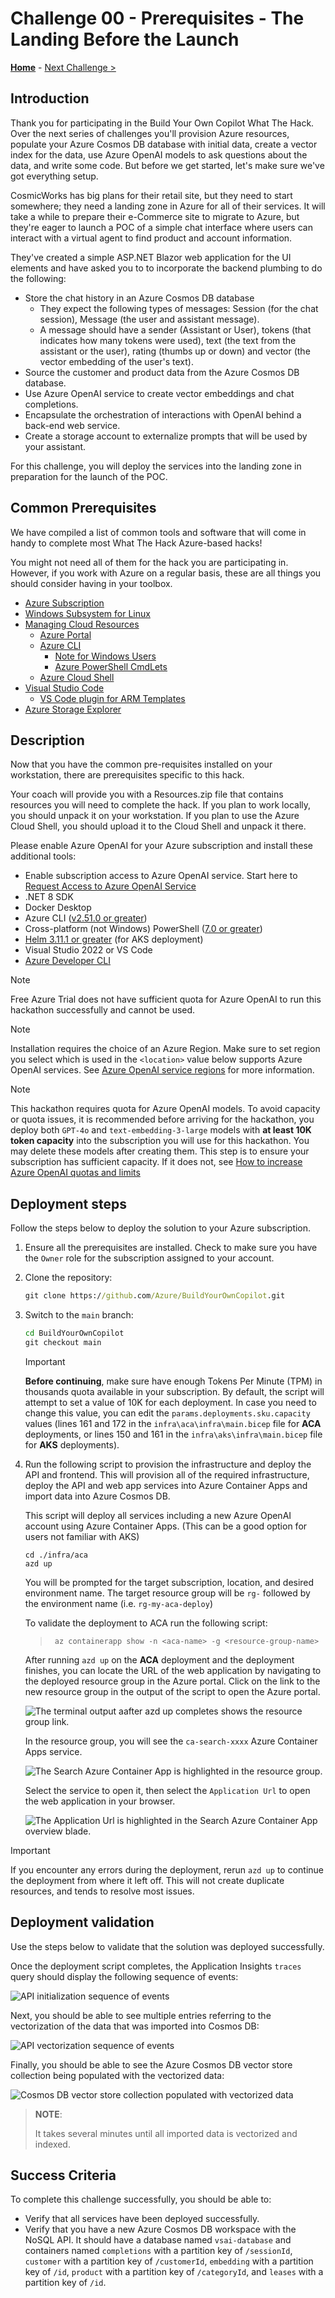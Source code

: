 # Challenge 00 - Prerequisites - The Landing Before the Launch

**[Home](../README.md)** - [Next Challenge >](./Challenge-01.md)

## Introduction

Thank you for participating in the Build Your Own Copilot What The Hack. Over the next series of challenges you'll provision Azure resources, populate your Azure Cosmos DB database with initial data, create a vector index for the data, use Azure OpenAI models to ask questions about the data, and write some code. But before we get started, let's make sure we've got everything setup.

CosmicWorks has big plans for their retail site, but they need to start somewhere; they need a landing zone in Azure for all of their services. It will take a while to prepare their e-Commerce site to migrate to Azure, but they're eager to launch a POC of a simple chat interface where users can interact with a virtual agent to find product and account information.

They've created a simple ASP.NET Blazor web application for the UI elements and have asked you to to incorporate the backend plumbing to do the following:

- Store the chat history in an Azure Cosmos DB database
  - They expect the following types of messages: Session (for the chat session), Message (the user and assistant message).
  - A message should have a sender (Assistant or User), tokens (that indicates how many tokens were used), text (the text from the assistant or the user), rating (thumbs up or down) and vector (the vector embedding of the user's text).
- Source the customer and product data from the Azure Cosmos DB database.
- Use Azure OpenAI service to create vector embeddings and chat completions.
- Encapsulate the orchestration of interactions with OpenAI behind a back-end web service.
- Create a storage account to externalize prompts that will be used by your assistant.

For this challenge, you will deploy the services into the landing zone in preparation for the launch of the POC.

## Common Prerequisites

We have compiled a list of common tools and software that will come in handy to complete most What The Hack Azure-based hacks!

You might not need all of them for the hack you are participating in. However, if you work with Azure on a regular basis, these are all things you should consider having in your toolbox.

<!-- If you are editing this template manually, be aware that these links are only designed to work if this Markdown file is in the /xxx-HackName/Student/ folder of your hack. -->

- [Azure Subscription](../../000-HowToHack/WTH-Common-Prerequisites.md#azure-subscription)
- [Windows Subsystem for Linux](../../000-HowToHack/WTH-Common-Prerequisites.md#windows-subsystem-for-linux)
- [Managing Cloud Resources](../../000-HowToHack/WTH-Common-Prerequisites.md#managing-cloud-resources)
  - [Azure Portal](../../000-HowToHack/WTH-Common-Prerequisites.md#azure-portal)
  - [Azure CLI](../../000-HowToHack/WTH-Common-Prerequisites.md#azure-cli)
    - [Note for Windows Users](../../000-HowToHack/WTH-Common-Prerequisites.md#note-for-windows-users)
    - [Azure PowerShell CmdLets](../../000-HowToHack/WTH-Common-Prerequisites.md#azure-powershell-cmdlets)
  - [Azure Cloud Shell](../../000-HowToHack/WTH-Common-Prerequisites.md#azure-cloud-shell)
- [Visual Studio Code](../../000-HowToHack/WTH-Common-Prerequisites.md#visual-studio-code)
  - [VS Code plugin for ARM Templates](../../000-HowToHack/WTH-Common-Prerequisites.md#visual-studio-code-plugins-for-arm-templates)
- [Azure Storage Explorer](../../000-HowToHack/WTH-Common-Prerequisites.md#azure-storage-explorer)

## Description

Now that you have the common pre-requisites installed on your workstation, there are prerequisites specific to this hack.

Your coach will provide you with a Resources.zip file that contains resources you will need to complete the hack. If you plan to work locally, you should unpack it on your workstation. If you plan to use the Azure Cloud Shell, you should upload it to the Cloud Shell and unpack it there.

Please enable Azure OpenAI for your Azure subscription and install these additional tools:

- Enable subscription access to Azure OpenAI service. Start here to [Request Access to Azure OpenAI Service](https://aka.ms/oaiapply)
- .NET 8 SDK
- Docker Desktop
- Azure CLI ([v2.51.0 or greater](https://docs.microsoft.com/cli/azure/install-azure-cli))
- Cross-platform (not Windows) PowerShell ([7.0 or greater](https://learn.microsoft.com/powershell/scripting/install/installing-powershell))
- [Helm 3.11.1 or greater](https://helm.sh/docs/intro/install/) (for AKS deployment)
- Visual Studio 2022 or VS Code
- [Azure Developer CLI](https://learn.microsoft.com/azure/developer/azure-developer-cli/install-azd)

> [!NOTE]
>  Free Azure Trial does not have sufficient quota for Azure OpenAI to run this hackathon successfully and cannot be used.

> [!NOTE]
> Installation requires the choice of an Azure Region. Make sure to set region you select which is used in the `<location>` value below supports Azure OpenAI services. See [Azure OpenAI service regions](https://azure.microsoft.com/explore/global-infrastructure/products-by-region/?products=cognitive-services&regions=all) for more information.

> [!NOTE]
> This hackathon requires quota for Azure OpenAI models. To avoid capacity or quota issues, it is recommended before arriving for the hackathon, you deploy both `GPT-4o` and `text-embedding-3-large` models with **at least 10K token capacity** into the subscription you will use for this hackathon. You may delete these models after creating them. This step is to ensure your subscription has sufficient capacity. If it does not, see [How to increase Azure OpenAI quotas and limits](https://learn.microsoft.com/azure/ai-services/openai/quotas-limits#how-to-request-increases-to-the-default-quotas-and-limits)

## Deployment steps

Follow the steps below to deploy the solution to your Azure subscription.

1. Ensure all the prerequisites are installed.  Check to make sure you have the `Owner` role for the subscription assigned to your account.

2. Clone the repository:

    ```cmd
    git clone https://github.com/Azure/BuildYourOwnCopilot.git
    ```

3. Switch to the `main` branch:

    ```cmd
    cd BuildYourOwnCopilot
    git checkout main
    ```

    > [!IMPORTANT]
    > **Before continuing**, make sure have enough Tokens Per Minute (TPM) in thousands quota available in your subscription. By default, the script will attempt to set a value of 10K for each deployment. In case you need to change this value, you can edit the `params.deployments.sku.capacity` values (lines 161 and 172 in the `infra\aca\infra\main.bicep` file for **ACA** deployments, or lines 150 and 161 in the `infra\aks\infra\main.bicep` file for **AKS** deployments).

4. Run the following script to provision the infrastructure and deploy the API and frontend. This will provision all of the required infrastructure, deploy the API and web app services into Azure Container Apps and import data into Azure Cosmos DB.

    This script will deploy all services including a new Azure OpenAI account using Azure Container Apps. (This can be a good option for users not familiar with AKS)

    ```pwsh
    cd ./infra/aca
    azd up
    ```

    You will be prompted for the target subscription, location, and desired environment name. The target resource group will be `rg-` followed by the environment name (i.e. `rg-my-aca-deploy`)

    To validate the deployment to ACA run the following script:

    > ```pwsh
    >  az containerapp show -n <aca-name> -g <resource-group-name>
    >  ```

    After running `azd up` on the **ACA** deployment and the deployment finishes, you can locate the URL of the web application by navigating to the deployed resource group in the Azure portal. Click on the link to the new resource group in the output of the script to open the Azure portal.
    
    ![The terminal output aafter azd up completes shows the resource group link.](media/azd-aca-complete-output.png)
    
    In the resource group, you will see the `ca-search-xxxx` Azure Container Apps service.
    
    ![The Search Azure Container App is highlighted in the resource group.](media/search-container-app-resource-group.png)
    
    Select the service to open it, then select the `Application Url` to open the web application in your browser.
    
    ![The Application Url is highlighted in the Search Azure Container App overview blade.](media/search-container-app-url.png)

> [!IMPORTANT]
> If you encounter any errors during the deployment, rerun `azd up` to continue the deployment from where it left off. This will not create duplicate resources, and tends to resolve most issues.

## Deployment validation

Use the steps below to validate that the solution was deployed successfully.

Once the deployment script completes, the Application Insights `traces` query should display the following sequence of events:

![API initialization sequence of events](media/initialization-trace.png)

Next, you should be able to see multiple entries referring to the vectorization of the data that was imported into Cosmos DB:

![API vectorization sequence of events](media/initialization-embedding.png)

Finally, you should be able to see the Azure Cosmos DB vector store collection being populated with the vectorized data:

![Cosmos DB vector store collection populated with vectorized data](media/initialization-vector-index.png)

> **NOTE**:
>
> It takes several minutes until all imported data is vectorized and indexed.

## Success Criteria

To complete this challenge successfully, you should be able to:

- Verify that all services have been deployed successfully.
- Verify that you have a new Azure Cosmos DB workspace with the NoSQL API. It should have a database named `vsai-database` and containers named `completions` with a partition key of `/sessionId`, `customer` with a partition key of `/customerId`, `embedding` with a partition key of `/id`, `product` with a partition key of `/categoryId`, and `leases` with a partition key of `/id`.
